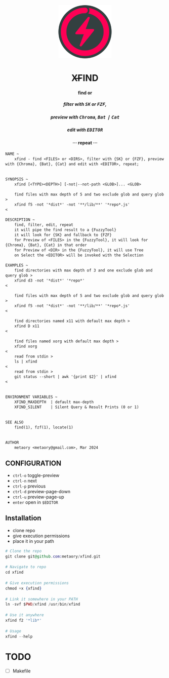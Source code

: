 <div align="center">
  <img src=".github/assets/xfind.png" width="168px"/>
  <h1>X̶̶FIND</h1>
  <h4>find <FILES> or <DIRS> </h4>
  <h5>filter with <kbd>SK</kbd> or <kbd>FZF</kbd>, </h5>
  <h5>preview with <kbd>Chroma</kbd>, <kbd>Bat</kbd> ❘ <kbd>Cat</kbd></h5>
  <h5>edit with <kbd>EDITOR</kbd></h5>
  <h4> ··· repeat ··· </h4>
</div>

```help
NAME ~
	xfind - find <FILES> or <DIRS>, filter with {SK} or {FZF}, preview with {Chroma}, {Bat}, {Cat} and edit with <EDITOR>, repeat;


SYNOPSIS ~
	xfind [<TYPE><DEPTH>] [-not|--not-path <GLOB>]... <GLOB>

	find files with max depth of 5 and two exclude glob and query glob >
	xfind f5 -not '*dist*' -not '**/lib/**' '*repo*.js'
<

DESCRIPTION ~
	find, filter, edit, repeat
	it will pipe the find result to a {FuzzyTool}
	it will look for {SK} and fallback to {FZF}
	for Preview of <FILES> in the {FuzzyTool}, it will look for {Chroma}, {Bat}, {Cat} in that order
	for Preview of <DIR> in the {FuzzyTool}, it will use Tree
	on Select the <EDITOR> will be invoked with the Selection

EXAMPLES ~
	find directories with max depth of 3 and one exclude glob and query glob >
	xfind d3 -not '*dist*' '*repo*'
<

	find files with max depth of 5 and two exclude glob and query glob >
	xfind f5 -not '*dist*' -not '**/lib/**' '*repo*.js'
<

	find directories named x11 with default max depth >
	xfind D x11
<

	find files named xorg with default max depth >
	xfind xorg
<
	read from stdin >
	ls | xfind
<
	read from stdin >
	git status --short | awk '{print $2}' | xfind
<


ENVIRONMENT VARIABLES ~
	XFIND_MAXDEPTH  | default max-depth
	XFIND_SILENT    | Silent Query & Result Prints (0 or 1)


SEE ALSO
	find(1), fzf(1), locate(1)


AUTHOR
	metaory <metaory@gmail.com>, Mar 2024
```

CONFIGURATION
-------------

- `ctrl-o`	toggle-preview
- `ctrl-n`	next
- `ctrl-p`	previous
- `ctrl-d`	preview-page-down
- `ctrl-u`	preview-page-up
- `enter`	open in `$EDITOR`

Installation
------------

- clone repo
- give execution permissions
- place it in your path

```ex
# Clone the repo
git clone git@github.com:metaory/xfind.git

# Navigate to repo
cd xfind

# Give execution permissions
chmod +x {xfind}

# Link it somewhere in your PATH
ln -svf $PWD/xfind /usr/bin/xfind

# Use it anywhere
xfind f2 '*lib*'

# Usage
xfind --help
```

TODO
====
- [ ] Makefile

